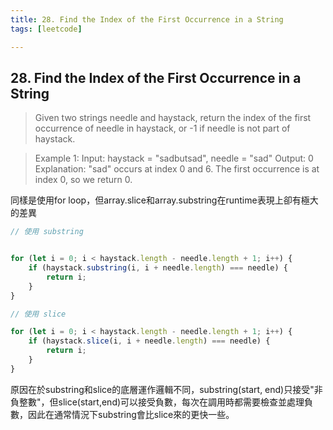 ```yaml
---
title: 28. Find the Index of the First Occurrence in a String
tags: [leetcode]

---
```


## 28. Find the Index of the First Occurrence in a String
> Given two strings needle and haystack, return the index of the first occurrence of needle in haystack, or -1 if needle is not part of haystack.

 

> Example 1:
Input: haystack = "sadbutsad", needle = "sad"
Output: 0
Explanation: "sad" occurs at index 0 and 6.
The first occurrence is at index 0, so we return 0.

同樣是使用for loop，但array.slice和array.substring在runtime表現上卻有極大的差異
```JavaScript
// 使用 substring


for (let i = 0; i < haystack.length - needle.length + 1; i++) { 
    if (haystack.substring(i, i + needle.length) === needle) { 
        return i; 
    } 
}
``` 

```JavaScript
// 使用 slice 

for (let i = 0; i < haystack.length - needle.length + 1; i++) { 
    if (haystack.slice(i, i + needle.length) === needle) { 
        return i; 
    } 
}
```
原因在於substring和slice的底層運作邏輯不同，substring(start, end)只接受"非負整數"，但slice(start,end)可以接受負數，每次在調用時都需要檢查並處理負數，因此在通常情況下substring會比slice來的更快一些。